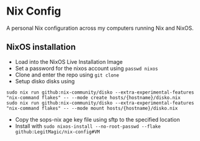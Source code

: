 # Nix Config

A personal Nix configuration across my computers running Nix and NixOS.


## NixOS installation
- Load into the NixOS Live Installation Image
- Set a password for the nixos account using `passwd nixos`
- Clone and enter the repo using `git clone`
- Setup disko disks using
```
sudo nix run github:nix-community/disko --extra-experimental-features "nix-command flakes" -- --mode create hosts/{hostname}/disko.nix
sudo nix run github:nix-community/disko --extra-experimental-features "nix-command flakes" -- --mode mount hosts/{hostname}/disko.nix
```
- Copy the sops-nix age key file using sftp to the specified location
- Install with `sudo nixos-install --no-root-passwd --flake github:LegitMagic/nix-config#VM`